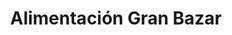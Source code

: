 ---
title: "Alimentación Gran Bazar"
url: /madrid/alimentacion-gran-bazar/
shop: tienda de variedades
---